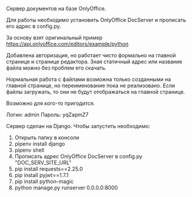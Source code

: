 
Сервер документов на базе OnlyOffice.

Для работы необходимо установить OnlyOffice DocServer и прописать его адрес в config.py.

За основу взят оригинальный пример https://api.onlyoffice.com/editors/example/python 

Добавлена авторизация, но работает чисто формально на главной странице и странице редактора.
Зная статичный адрес или название файла можно без проблем его скачать.

Нормальная работа с файлами возможна только созданными на главной странице, но переименование пока не реализовано. 
Если файлы загружать, то они не будут отображаться на главной странице.

Возможно для кого-то пригодится. 

Логин: admin 
Пароль: yqZapmZ7

Сервер сделан на Django. 
Чтобы запустить необходимо:
1. Открыть папку в консоли 
2. pipenv install django 
3. pipenv shell
4. Прописать адрес OnlyOffice DocServer в config.py "DOC_SERV_SITE_URL"
5. pip install requests==2.25.0
6. pip install pyjwt==1.7.1
7. pip install python-magic
8. python manage.py runserver 0.0.0.0:8000